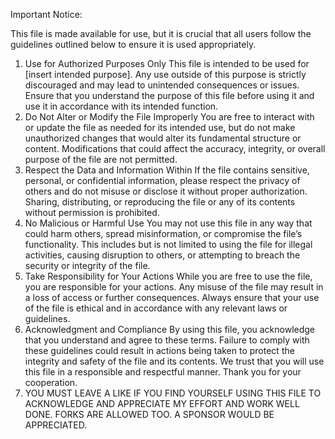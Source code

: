 Important Notice:

This file is made available for use, but it is crucial that all users follow the guidelines outlined below to ensure it is used appropriately.
1. Use for Authorized Purposes Only
This file is intended to be used for [insert intended purpose]. Any use outside of this purpose is strictly discouraged and may lead to unintended consequences or issues.
Ensure that you understand the purpose of this file before using it and use it in accordance with its intended function.
2. Do Not Alter or Modify the File Improperly
You are free to interact with or update the file as needed for its intended use, but do not make unauthorized changes that would alter its fundamental structure or content.
Modifications that could affect the accuracy, integrity, or overall purpose of the file are not permitted.
3. Respect the Data and Information Within
If the file contains sensitive, personal, or confidential information, please respect the privacy of others and do not misuse or disclose it without proper authorization.
Sharing, distributing, or reproducing the file or any of its contents without permission is prohibited.
4. No Malicious or Harmful Use
You may not use this file in any way that could harm others, spread misinformation, or compromise the file’s functionality.
This includes but is not limited to using the file for illegal activities, causing disruption to others, or attempting to breach the security or integrity of the file.
5. Take Responsibility for Your Actions
While you are free to use the file, you are responsible for your actions. Any misuse of the file may result in a loss of access or further consequences.
Always ensure that your use of the file is ethical and in accordance with any relevant laws or guidelines.
6. Acknowledgment and Compliance
By using this file, you acknowledge that you understand and agree to these terms. Failure to comply with these guidelines could result in actions being taken to protect the integrity and safety of the file and its contents.
We trust that you will use this file in a responsible and respectful manner. Thank you for your cooperation.
7. YOU MUST LEAVE A LIKE IF YOU FIND YOURSELF USING THIS FILE TO ACKNOWLEDGE AND APPRECIATE MY EFFORT AND WORK WELL DONE. FORKS ARE ALLOWED TOO. A SPONSOR WOULD BE APPRECIATED.